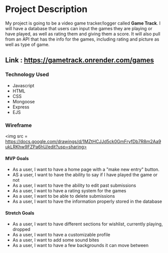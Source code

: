 # Project Description

My project is going to be a video game tracker/logger called **Game Track**. I will have a database that users can input the games they are playing or have played, as well as rating them and giving them a score. It will also pull from an API that has the info for the games, including rating and picture as well as type of game.

## Link : https://gametrack.onrender.com/games


### **Technology Used**
- Javascript
- HTML
- CSS
- Mongoose
- Express
- EJS

### **Wireframe**
<img src = https://docs.google.com/drawings/d/1MZtHCJJd5ck0GmFryfDb7R8m2Aa9ukLRKhw9FZPa6hU/edit?usp=sharing>

#### MVP Goals
* As a user, I want to have a home page with a "make new entry" button.
* AS a user, I want to have the ability to say if I have played the game or not
* As a user, I want to have the ability to edit past submissions
* As a user, I want to have a rating system for the games
* As a user, I want to be able to delete submissions
* As a user, I want to have the information properly stored in the database

#### Stretch Goals
* As a user, I want to have different sections for wishlist, currently playing, dropped
* As a user, I want to have a customizable profile
* As a user, I want to add some sound bites
* As a user, I want to have a few backgrounds it can move between